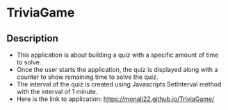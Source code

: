 # TriviaGame

## Description
* This application is about building a quiz with a specific amount of time to solve.
* Once the user starts the application, the quiz is displayed along with a counter to show remaining time to solve the quiz.
* The interval of the quiz is created using Javascripts SetInterval method with the interval of 1 minute.
* Here is the link to application:  https://monali22.github.io/TriviaGame/
